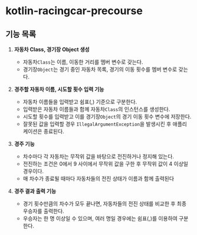 # kotlin-racingcar-precourse

## 기능 목록

1. **자동차 Class, 경기장 Object 생성**
   - 자동차`Class`는 이름, 이동한 거리를 멤버 변수로 갖는다.
   - 경기장`Object`는 경기 중인 자동차 목록, 경기의 이동 횟수를 멤버 변수로 갖는다.

2. **경주할 자동차 이름, 시도할 횟수 입력 기능**
    - 자동차 이름들을 입력받고 쉼표(,) 기준으로 구분한다.
    - 입력받은 자동차 이름들과 함께 자동차`Class`의 인스턴스를 생성한다. 
    - 시도할 횟수를 입력받고 이를 경기장`Object`의 경기 이동 횟수 변수에 저장한다.
    - 잘못된 값을 입력할 경우 `IllegalArgumentException`을 발생시킨 후 애플리케이션은 종료된다.

3. **경주 기능**
    - 차수마다 각 자동차는 무작위 값을 바탕으로 전진하거나 정지해 있는다.
    - 전진하는 조건은 0에서 9 사이에서 무작위 값을 구한 후 무작위 값이 4 이상일 경우이다.
    - 매 차수가 종료될 때마다 자동차들의 전진 상태가 이름과 함께 출력된다 

4. **경주 결과 출력 기능**
    - 경기 횟수만큼의 차수가 모두 끝나면, 자동차들의 전진 상태를 비교한 후 최종 우승자를 출력한다.
    - 우승자는 한 명 이상일 수 있으며, 여러 명일 경우에는 쉼표(,)를 이용하여 구분한다.

